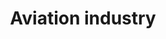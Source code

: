 ---
title: Aviation industry
longTitle: 'Aviation industry'
tags:
- gccommon
narrowerTerm:
- "[[Aerospace industry]]"
relatedTerm:
- "[[Air transport industry Aircraft Aviation]]"
use:
- "[[Helicopter industry Aircraft industry Aeronautical]]"
---